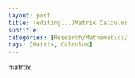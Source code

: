 ```yaml
---
layout: post
title: (editing...)Matrix Calculus
subtitle:
categories: [Research/Mathematics]
tags: [Matrix, Calculus]
---
```

matrtix
